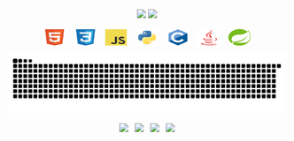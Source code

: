<!--<div style="display: inline_block">
    
## Olá!  <img src="https://media.giphy.com/media/hvRJCLFzcasrR4ia7z/giphy.gif" width="25px">
#### Sou o Otávio Malta, programador Back-End em busca do Full-Stack!


    -->
    
<!--
<br/> 

 <div  align="center">
 <a href="https://github.com/OtavioMalta"></a>
          <img height="180em" src="https://github-readme-stats-sage-gamma.vercel.app/api?username=OtavioMalta&hide_border=true&show_icons=true&theme=nightowl&include_all_commits=true&count_private=true"/> 
         <img height="150em" src="https://github-readme-streak-stats.herokuapp.com/?user=OtavioMalta&hide_border=true&theme=nightowl&show_icons=true"/>
          <img height="180em" src="https://github-readme-stats-sage-gamma.vercel.app/api/top-langs/?username=OtavioMalta&layout=compact&count_private=true&hide_border=true&theme=nightowl&show_icons=true"> 
</div>
-->

 <br/> 
<br/> 
 <div  align="center">
 <a href="https://github.com/OtavioMalta"></a>
          <img height="180em" src="https://github-readme-stats.vercel.app/api?username=OtavioMalta&hide_border=true&show_icons=true&theme=nightowl&include_all_commits=true&count_private=true"/> 
          <!--<img height="150em" src="https://github-readme-streak-stats.herokuapp.com/?user=OtavioMalta&hide_border=true&theme=nightowl&show_icons=true"/>-->
          <img height="180em" src="https://github-readme-stats.vercel.app/api/top-langs/?username=OtavioMalta&layout=compact&count_private=true&hide_border=true&theme=nightowl&show_icons=true"> 
</div>
 
<br/> 
<div style="display: inline_block" align="center">
<img align="center" alt="Panda-HTML" height="30" width="40" src="https://raw.githubusercontent.com/devicons/devicon/master/icons/html5/html5-original.svg">
&nbsp&nbsp
<img align="center" alt="Panda-CSS" height="30" width="40" src="https://raw.githubusercontent.com/devicons/devicon/master/icons/css3/css3-original.svg">
&nbsp&nbsp
<img align="center" alt="Panda-JS" height="30" width="40" src="https://raw.githubusercontent.com/devicons/devicon/master/icons/javascript/javascript-original.svg">
&nbsp&nbsp
<img align="center" alt="Panda-Python" height="30" width="40" src="https://raw.githubusercontent.com/devicons/devicon/7a4ca8aa871d6dca81691e018d31eed89cb70a76/icons/python/python-original.svg">
&nbsp&nbsp
<img align="center" alt="Panda-C" height="30" width="40" src="https://raw.githubusercontent.com/devicons/devicon/7a4ca8aa871d6dca81691e018d31eed89cb70a76/icons/c/c-original.svg">
&nbsp&nbsp
<img align="center" alt="Panda-Java" height="30" width="40" src="https://github.com/devicons/devicon/blob/master/icons/java/java-plain.svg">
&nbsp&nbsp
<img align="center" alt="Panda-Spring" height="30" width="40" src="https://github.com/devicons/devicon/blob/master/icons/spring/spring-original.svg">
</div>

 ![Snake animation](https://github.com/OtavioMalta/OtavioMalta/blob/output/github-contribution-grid-snake.svg)
 </br>
    
<div align="center"> 
<a href = "mailto: otaviomalta159@gmail.com"><img src="https://img.shields.io/badge/-Gmail-%23EA4335?style=for-the-badge&logo=gmail&logoColor=white"></a>
    &nbsp
<a href="https://twitter.com/taveska" target="_blank"><img src="https://img.shields.io/badge/-Twitter-%231DA1F2?style=for-the-badge&logo=twitter&logoColor=white"></a>
    &nbsp
<a href="https://www.instagram.com/otaviomalta/" target="_blank"><img src="https://img.shields.io/badge/-Instagram-%23E4405F?style=for-the-badge&logo=instagram&logoColor=white"></a>
    &nbsp
<a href="https://www.linkedin.com/in/otavio-malta-2b1754118/" target="_blank"><img src="https://img.shields.io/badge/-LinkedIn-%230077B5?style=for-the-badge&logo=linkedin&logoColor=white"></a>
</div>

 
